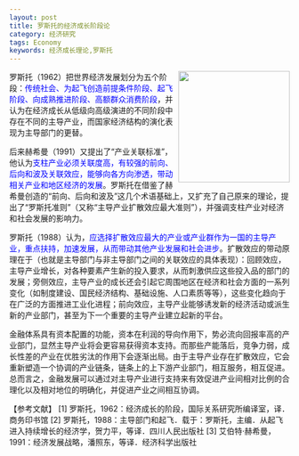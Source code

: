 ```yaml
---
layout: post
title: 罗斯托的经济成长阶段论
category: 经济研究
tags: Economy
keywords: 经济成长理论,罗斯托
---
```


<img align="right" src="https://fzuo.github.io/assets/img/0803OB.jpg" width="200"> 
罗斯托（1962）把世界经济发展划分为五个阶段：<span style="color:blue">传统社会、为起飞创造前提条件阶段、起飞阶段、向成熟推进阶段、高额群众消费阶段</span>，并认为在经济成长从低级向高级演进的不同阶段中存在不同的主导产业，而国家经济结构的演化表现为主导部门的更替。

后来赫希曼（1991）又提出了“产业关联标准”，他认为<span style="color:blue">支柱产业必须关联度高，有较强的前向、后向和波及关联效应，能够向各方向渗透，带动相关产业和地区经济的发展</span>。罗斯托在借鉴了赫希曼创造的“前向、后向和波及”这几个术语基础上，又扩充了自己原来的理论，提出了“罗斯托准则”（又称“主导产业扩散效应最大准则”），并强调支柱产业对经济和社会发展的影响力。

罗斯托（1988）认为，<span style="color:blue">应选择扩散效应最大的产业或产业群作为一国的主导产业，重点扶持，加速发展，从而带动其他产业发展和社会进步</span>。扩散效应的带动原理在于（也就是主导部门与非主导部门之间的关联效应的具体表现）：回顾效应，主导产业增长，对各种要素产生新的投入要求，从而刺激供应这些投入品的部门的发展；旁侧效应，主导产业的成长还会引起它周围地区在经济和社会方面的一系列变化（如制度建设、国民经济结构、基础设施、人口素质等等），这些变化趋向于在广泛的方面推进工业化进程；前向效应，主导产业能够诱发新的经济活动或派生新的产业部门，甚至为下一个重要的主导产业建立起新的平台。

金融体系具有资本配置的功能，资本在利润的导向作用下，势必流向回报率高的产业部门，显然主导产业将会更容易获得资本支持。而那些产能落后，竞争力弱，成长性差的产业在优胜劣汰的作用下会逐渐出局。由于主导产业存在扩散效应，它会重新塑造一个协调的产业链条，链条上的上下游产业部门，相互服务，相互促进。总而言之，金融发展可以通过对主导产业进行支持来有效促进产业间相对比例的合理化以及相对地位的明确化，并促进产业之间相互协调。

【参考文献】
[1] 罗斯托，1962：经济成长的阶段，国际关系研究所编译室，译．商务印书馆
[2] 罗斯托，1988：主导部门和起飞．载于：罗斯托，主编．从起飞进入持续增长的经济学，贺力平，等译．四川人民出版社
[3] 艾伯特·赫希曼，1991：经济发展战略，潘照东，等译．经济科学出版社
